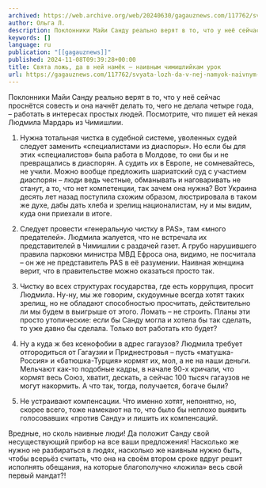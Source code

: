 ```yaml
---
archived: https://web.archive.org/web/20240630/gagauznews.com/117762/svyata-lozh-da-v-nej-namyok-naivnym-chimishlijkam-urok.html
author: Ольга Л.
description: Поклонники Майи Санду реально верят в то, что у неё сейчас проснётся совесть и она начнёт делать то, чего не делала четыре года, – работать в интересах простых людей. Посмотрите, что пишет ей некая Людмила Мардарь из Чимишлии. 1. Нужна тотальная чистка в судебной системе, уволенных судей следует заменить «специалистами из диаспоры». Но если бы для этих «специалистов» была работа в Молдове, то они бы и не превращались в диаспорян. А судить их в Европе, не сомневайтесь, не учили. Можно вообще предложить шариатский суд с участием диаспорян – люди ведь честные, обманывать и наговаривать не станут, а то, что нет […]
keywords: []
language: ru
publication: "[[gagauznews]]"
published: 2024-11-08T09:39:28+00:00
title: Свята ложь, да в ней намёк – наивным чимишлийкам урок
url: https://gagauznews.com/117762/svyata-lozh-da-v-nej-namyok-naivnym-chimishlijkam-urok.html
---
```


Поклонники Майи Санду реально верят в то, что у неё сейчас проснётся совесть и она начнёт делать то, чего не делала четыре года, – работать в интересах простых людей. Посмотрите, что пишет ей некая Людмила Мардарь из Чимишлии.

1. Нужна тотальная чистка в судебной системе, уволенных судей следует заменить «специалистами из диаспоры». Но если бы для этих «специалистов» была работа в Молдове, то они бы и не превращались в диаспорян. А судить их в Европе, не сомневайтесь, не учили. Можно вообще предложить шариатский суд с участием диаспорян – люди ведь честные, обманывать и наговаривать не станут, а то, что нет компетенции, так зачем она нужна? Вот Украина десять лет назад поступила схожим образом, люстрировала в таком же духе, дабы дать хлеба и зрелищ националистам, ну и мы видим, куда они приехали в итоге.

2. Следует провести «генеральную чистку в PAS», там «много предателей». Людмила жалуется, что не встречала их представителей в Чимишлии с раздачей газет. А грубо нарушившего правила парковки министра МВД Ефроса она, видимо, не посчитала – он же не представитель PAS в её разумении. Наивная женщина верит, что в правительстве можно оказаться просто так.

3. Чистку во всех структурах государства, где есть коррупция, просит Людмила. Ну-ну, мы же говорим, скудоумные всегда хотят таких зрелищ, но не обладают способностью просчитать, действительно ли мы будем в выигрыше от этого. Ломать – не строить. Планы эти просто утопические: если бы Санду могла и хотела бы так сделать, то уже давно бы сделала. Только вот работать кто будет?

4. Ну а куда ж без ксенофобии в адрес гагаузов? Людмила требует отгородиться от Гагаузии и Приднестровья – пусть «матушка-Россия» и «батюшка-Турция» кормят их, мол, а не на наши деньги. Мельчают как-то подобные кадры, в начале 90-х кричали, что кормят весь Союз, хватит, дескать, а сейчас 100 тысяч гагаузов не могут накормить. А что так, тогда, получается, богаче были?

5. Не устраивают компенсации. Что именно хотят, непонятно, но, скорее всего, тоже намекают на то, что было бы неплохо выявить голосовавших «против Санду» и лишить их компенсаций.

Вредные, но сколь наивные люди! Да положит Санду свой несуществующий прибор на все ваши предложения! Насколько же нужно не разбираться в людях, насколько же наивным нужно быть, чтобы всерьёз считать, что она на своём втором сроке вдруг решит исполнять обещания, на которые благополучно «ложила» весь свой первый мандат?!